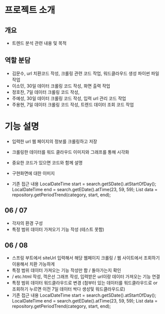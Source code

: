 # 프로젝트 소개
## 개요
- 트렌드 분석 관련 내용 및 목적


## 역할 분담
- 김문수, url 치환코드 작성, 크롤링 관련 코드 작업, 워드클라우드 생성 파이썬 파일 작업
- 이소민, 30일 데이터 크롤링 코드 작성, 화면 출력 작업
- 정호찬, 7일 데이터 크롤링 코드 작성, 
- 주예성, 30일 데이터 크롤링 코드 작성, 입력 url 관리 코드 작업
- 주용현, 7일 데이터 크롤링 코드 작성, 트렌드 데이터 조회 코드 작업

# 기능 설명
- 입력한 url 웹 페이지의 정보를 크롤링하고 저장
- 크롤링한 데이터를 워드 클라우드 이미지와 그래프를 통해 시각화
- 중요한 코드가 있으면 코드와 함께 설명
- 구현화면에 대한 이미지

- 기존 접근 내용
  LocalDateTime start = search.getSDate().atStartOfDay();
  LocalDateTime end = search.getEDate().atTime(23, 59, 59);
  List<Trend> data = repository.getPeriodTrend(category, start, end);


## 06 / 07
- 각자의 환경 구성
- 특정 범위 데이터 가져오기 기능 작성 (테스트 못함)


## 06 / 08
- 스프링 부트에서 siteUrl 입력해서 해당 웹페이지 크롤링 / 웹 사이트에서 조회하기 이용해서 치환 가능하게
- 특정 범위 데이터 가져오는 기능 작성만 함 / 돌아가는지 확인
- / etc.html 작성, 꺽은선 그래프 작성, 입력받은 url이랑 데이터 가져오는 기능 연결
- 특정 범위 데이터 워드클라우드로 변경 (첨부터 있는 데이터를 워드클라우드로 or 조회하기 누르면 이전 7일 데이터 싹다 생성및 워드클라우드로)
- 기존 접근 내용
LocalDateTime start = search.getSDate().atStartOfDay();
LocalDateTime end = search.getEDate().atTime(23, 59, 59);
List<Trend> data = repository.getPeriodTrend(category, start, end);
